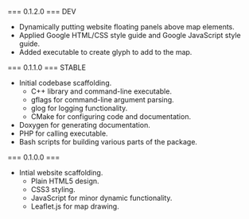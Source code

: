 
=== 0.1.2.0 ===
DEV

* Dynamically putting website floating panels above map elements.
* Applied Google HTML/CSS style guide and Google JavaScript style guide.
* Added executable to create glyph to add to the map.

=== 0.1.1.0 ===
STABLE

* Initial codebase scaffolding.
  - C++ library and command-line executable.
  - gflags for command-line argument parsing.
  - glog for logging functionality.
  - CMake for configuring code and documentation.
* Doxygen for generating documentation.
* PHP for calling executable.
* Bash scripts for building various parts of the package.

=== 0.1.0.0 ===

* Intial website scaffolding.
  - Plain HTML5 design.
  - CSS3 styling.
  - JavaScript for minor dynamic functionality.
  - Leaflet.js for map drawing.
